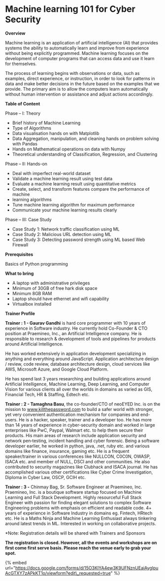 # Machine learning 101 for Cyber Security

**Overview**

Machine learning is an application of artificial intelligence \(AI\) that provides systems the ability to automatically learn and improve from experience without being explicitly programmed. Machine learning focuses on the development of computer programs that can access data and use it learn for themselves.

The process of learning begins with observations or data, such as examples, direct experience, or instruction, in order to look for patterns in data and make better decisions in the future based on the examples that we provide. The primary aim is to allow the computers learn automatically without human intervention or assistance and adjust actions accordingly.

**Table of Content**

Phase – I: Theory

* Brief history of Machine Learning
* Type of Algorithms
* Data visualisation hands on with Matplotlib
* Data Aggregation, manipulation, and cleaning hands on problem solving with Pandas
* Hands on Mathematical operations on data with Numpy
* Theoretical understanding of Classification, Regression, and Clustering

Phase – II: Hands-on

* Deal with imperfect real-world dataset
* Validate a machine learning result using test data
* Evaluate a machine learning result using quantitative metrics
* Create, select, and transform features compare the performance of machine
* learning algorithms
* Tune machine learning algorithm for maximum performance
* Communicate your machine learning results clearly

Phase – III: Case Study

* Case Study 1: Network traffic classification using ML
* Case Study 2: Malicious URL detection using ML
* Case Study 3: Detecting password strength using ML based Web Firewall

**Prerequisites**

Basics of Python programming

**What to bring**

* A laptop with administrative privileges
* Minimum of 30GB of free hark disk space
* Minimum 8GB RAM
* Laptop should have ethernet and wifi capability
* Virtualbox installed

**Trainer Profile**

**Trainer : 1 - Gaurav Gandhi** is hard core programmer with 10 years of experience in Software industry. He currently hold Co-Founder & CTO position at Praemineo, Inc., an Artificial Intelligence company. He is responsible to research & development of tools and pipelines for products around Artificial Intelligence.

He has worked extensively in application development specializing in anything and everything around JavaScript. Application architecture design / review, code review, database architecture design, cloud services like AWS, Microsoft Azure, and Google Cloud Platform.

He has spend last 3 years researching and building applications around Artificial Intelligence, Machine Learning, Deep Learning, and Computer Vision for various clients all over the worlds in domains as varied as GIS, Financial Tech, HR & Staffing, Edtech etc.

**Trainer : 2 - Tamaghna Basu**, the co-founder/CTO of neoEYED Inc. is on the mission to www.killthepassword.com to build a safer world with stronger, yet very convenient authentication mechanism for companies and end-users. He is a hacker, speaker, trainer and a developer too. He has more than 14 years of experience in cyber-security domain and worked in large enterprises like PwC, Paypal, Walmart etc. to help them secure their products. His main areas of research include application security and network pen‐testing, incident handling and cyber forensic. Being a software developer earlier, he worked in python, java, .net, ruby etc. and various domains like finance, insurance, gaming etc. He is a frequent speaker/trainer in various conferences like NULLCON, C0C0N, OWASP, ISACA etc. and member of NULL, DSCI and other communities. He also contributed to security magazines like Clubhack and ISACA journal. He has accomplished various other certifications like Cyber Crime Investigation, Diploma in Cyber Law, OSCP, GCIH etc.

**Trainer : 3 -** Chinmay Bag, Sr. Software Engineer at Praemineo, Inc. Praemineo, Inc. is a boutique software startup focused on Machine Learning and Full Stack Development. Highly resourceful Full Stack Engineer with passion for finding elegant solutions to complex Software Engineering  problems with emphasis on efficient and readable code. 4+ years of experience in Software Industry in domains eg. Fintech, HRtech etc. He is a Maths Ninja and Machine Learning Enthusiast always tinkering around latest trends in ML. Interested in working on collaborative projects.

\*Note: Registration details will be shared with Trainers and Sponsors

**The registration is closed. However, all the events and workshops are on first come first serve basis. Please reach the venue early to grab your spot.**

{% embed url="https://docs.google.com/forms/d/15O3KIYA4ew3K9UFNznUEaiAyglpuAcGTXY7zAPkKT1o/viewform?edit\_requested=true" %}

